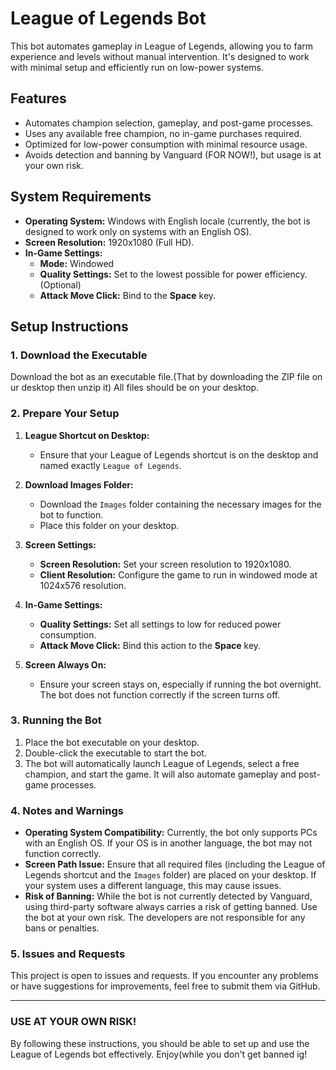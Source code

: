 # League of Legends Bot

This bot automates gameplay in League of Legends, allowing you to farm experience and levels without manual intervention. It's designed to work with minimal setup and efficiently run on low-power systems.

## Features

- Automates champion selection, gameplay, and post-game processes.
- Uses any available free champion, no in-game purchases required.
- Optimized for low-power consumption with minimal resource usage.
- Avoids detection and banning by Vanguard (FOR NOW!), but usage is at your own risk.

## System Requirements

- **Operating System:** Windows with English locale (currently, the bot is designed to work only on systems with an English OS).
- **Screen Resolution:** 1920x1080 (Full HD).
- **In-Game Settings:** 
  - **Mode:** Windowed
  - **Quality Settings:** Set to the lowest possible for power efficiency.(Optional)
  - **Attack Move Click:** Bind to the **Space** key.

## Setup Instructions

### 1. Download the Executable

Download the bot as an executable file.(That by downloading the ZIP file on ur desktop then unzip it)
All files should be on your desktop.

### 2. Prepare Your Setup

1. **League Shortcut on Desktop:**
   - Ensure that your League of Legends shortcut is on the desktop and named exactly `League of Legends`.

2. **Download Images Folder:**
   - Download the `Images` folder containing the necessary images for the bot to function.
   - Place this folder on your desktop.

3. **Screen Settings:**
   - **Screen Resolution:** Set your screen resolution to 1920x1080.
   - **Client Resolution:** Configure the game to run in windowed mode at 1024x576 resolution.

4. **In-Game Settings:**
   - **Quality Settings:** Set all settings to low for reduced power consumption.
   - **Attack Move Click:** Bind this action to the **Space** key.

5. **Screen Always On:**
   - Ensure your screen stays on, especially if running the bot overnight. The bot does not function correctly if the screen turns off.

### 3. Running the Bot

1. Place the bot executable on your desktop.
2. Double-click the executable to start the bot.
3. The bot will automatically launch League of Legends, select a free champion, and start the game. It will also automate gameplay and post-game processes.

### 4. Notes and Warnings

- **Operating System Compatibility:** Currently, the bot only supports PCs with an English OS. If your OS is in another language, the bot may not function correctly.
- **Screen Path Issue:** Ensure that all required files (including the League of Legends shortcut and the `Images` folder) are placed on your desktop. If your system uses a different language, this may cause issues.
- **Risk of Banning:** While the bot is not currently detected by Vanguard, using third-party software always carries a risk of getting banned. Use the bot at your own risk. The developers are not responsible for any bans or penalties.

### 5. Issues and Requests

This project is open to issues and requests. If you encounter any problems or have suggestions for improvements, feel free to submit them via GitHub.

---
### USE AT YOUR OWN RISK!

By following these instructions, you should be able to set up and use the League of Legends bot effectively. Enjoy(while you don't get banned ig!

